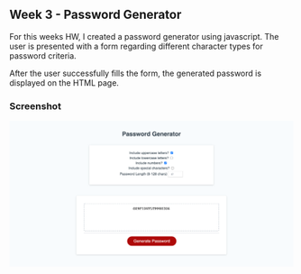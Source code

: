 ## Week 3 - Password Generator

For this weeks HW, I created a password generator using javascript. The user is presented with a form regarding different character types for password criteria.

After the user successfully fills the form, the generated password is displayed on the HTML page.

### Screenshot

![Screenshot](./Assets/screenshot.png)